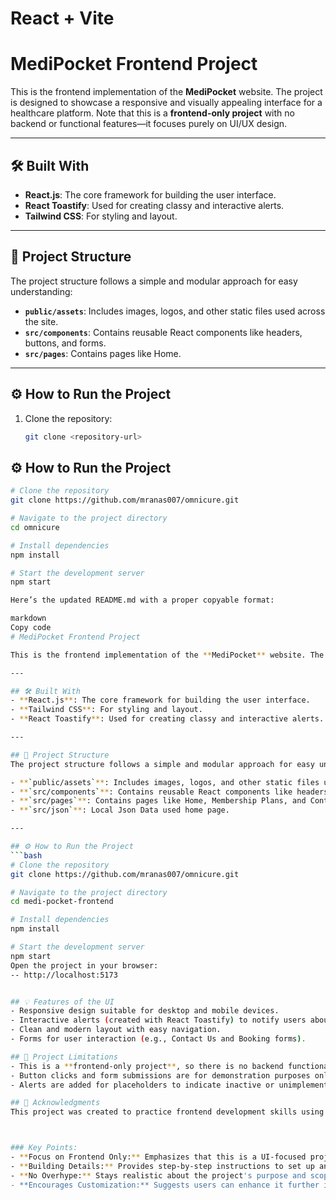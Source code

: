 # React + Vite

# MediPocket Frontend Project

This is the frontend implementation of the **MediPocket** website. The project is designed to showcase a responsive and visually appealing interface for a healthcare platform. Note that this is a **frontend-only project** with no backend or functional features—it focuses purely on UI/UX design.

---

## 🛠️ Built With
- **React.js**: The core framework for building the user interface.
- **React Toastify**: Used for creating classy and interactive alerts.
- **Tailwind CSS**: For styling and layout.

---

## 📂 Project Structure
The project structure follows a simple and modular approach for easy understanding:

- **`public/assets`**: Includes images, logos, and other static files used across the site.
- **`src/components`**: Contains reusable React components like headers, buttons, and forms.
- **`src/pages`**: Contains pages like Home.

---

## ⚙️ How to Run the Project
1. Clone the repository:
   ```bash
   git clone <repository-url>

## ⚙️ How to Run the Project
```bash
# Clone the repository
git clone https://github.com/mranas007/omnicure.git

# Navigate to the project directory
cd omnicure

# Install dependencies
npm install

# Start the development server
npm start

Here’s the updated README.md with a proper copyable format:

markdown
Copy code
# MediPocket Frontend Project

This is the frontend implementation of the **MediPocket** website. The project is designed to showcase a responsive and visually appealing interface for a healthcare platform. Note that this is a **frontend-only project** with no backend or functional features—it focuses purely on UI/UX design.

---

## 🛠️ Built With
- **React.js**: The core framework for building the user interface.
- **Tailwind CSS**: For styling and layout.
- **React Toastify**: Used for creating classy and interactive alerts.

---

## 📂 Project Structure
The project structure follows a simple and modular approach for easy understanding:

- **`public/assets`**: Includes images, logos, and other static files used across the site.
- **`src/components`**: Contains reusable React components like headers, buttons, and forms.
- **`src/pages`**: Contains pages like Home, Membership Plans, and Contact Us.
- **`src/json`**: Local Json Data used home page.

---

## ⚙️ How to Run the Project
```bash
# Clone the repository
git clone https://github.com/mranas007/omnicure.git

# Navigate to the project directory
cd medi-pocket-frontend

# Install dependencies
npm install

# Start the development server
npm start
Open the project in your browser:
-- http://localhost:5173


## 💡 Features of the UI
- Responsive design suitable for desktop and mobile devices.
- Interactive alerts (created with React Toastify) to notify users about placeholder buttons.
- Clean and modern layout with easy navigation.
- Forms for user interaction (e.g., Contact Us and Booking forms).

## 🚧 Project Limitations
- This is a **frontend-only project**, so there is no backend functionality or data processing.
- Button clicks and form submissions are for demonstration purposes only.
- Alerts are added for placeholders to indicate inactive or unimplemented features.

## 🤝 Acknowledgments
This project was created to practice frontend development skills using React.js. Special attention was given to crafting a professional and user-friendly interface.



### Key Points:
- **Focus on Frontend Only:** Emphasizes that this is a UI-focused project with no backend functionality.
- **Building Details:** Provides step-by-step instructions to set up and run the project.
- **No Overhype:** Stays realistic about the project's purpose and scope.
- **Encourages Customization:** Suggests users can enhance it further if needed.
